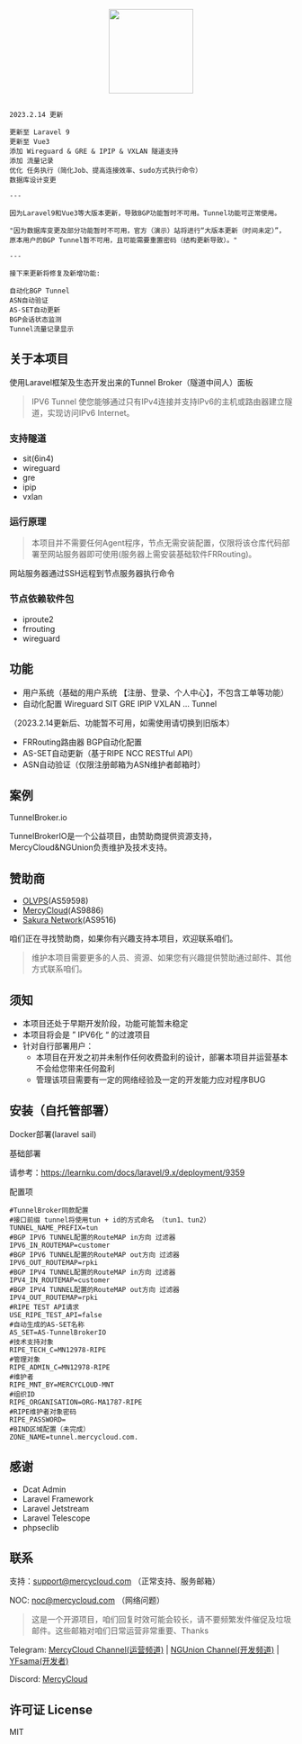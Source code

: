 <p align="center"><a href="https://ngunion.com" target="_blank"><img src="http://ngunion.com/assets/img/logow.png" width="150"></a></p>

<p align="center">

</p>

~~~

2023.2.14 更新

更新至 Laravel 9
更新至 Vue3
添加 Wireguard & GRE & IPIP & VXLAN 隧道支持
添加 流量记录
优化 任务执行（简化Job、提高连接效率、sudo方式执行命令）
数据库设计变更

---

因为Laravel9和Vue3等大版本更新，导致BGP功能暂时不可用。Tunnel功能可正常使用。

"因为数据库变更及部分功能暂时不可用，官方（演示）站将进行“大版本更新（时间未定）”，
原本用户的BGP Tunnel暂不可用，且可能需要重置密码（结构更新导致）。"

---

接下来更新将修复及新增功能:

自动化BGP Tunnel
ASN自动验证
AS-SET自动更新
BGP会话状态监测
Tunnel流量记录显示

~~~

## 关于本项目 

使用Laravel框架及生态开发出来的Tunnel Broker（隧道中间人）面板

> IPV6 Tunnel 使您能够通过只有IPv4连接并支持IPv6的主机或路由器建立隧道，实现访问IPv6 Internet。

### 支持隧道

* sit(6in4) 
* wireguard 
* gre
* ipip
* vxlan

### 运行原理

> 本项目并不需要任何Agent程序，节点无需安装配置，仅限将该仓库代码部署至网站服务器即可使用(服务器上需安装基础软件FRRouting)。

网站服务器通过SSH远程到节点服务器执行命令

### 节点依赖软件包

* iproute2
* frrouting
* wireguard

## 功能

* 用户系统（基础的用户系统 【注册、登录、个人中心】，不包含工单等功能）
* 自动化配置 Wireguard SIT GRE IPIP VXLAN ... Tunnel 

（2023.2.14更新后、功能暂不可用，如需使用请切换到旧版本）
* FRRouting路由器 BGP自动化配置
* AS-SET自动更新（基于RIPE NCC RESTful API）
* ASN自动验证（仅限注册邮箱为ASN维护者邮箱时）

## 案例

TunnelBroker.io

TunnelBrokerIO是一个公益项目，由赞助商提供资源支持，MercyCloud&NGUnion负责维护及技术支持。

## 赞助商

* [OLVPS](https://olvps.com/cart.php)(AS59598)
* [MercyCloud](https://www.mercycloud.com/)(AS9886)
* [Sakura Network](https://sakura.as/)(AS9516)

咱们正在寻找赞助商，如果你有兴趣支持本项目，欢迎联系咱们。

> 维护本项目需要更多的人员、资源、如果您有兴趣提供赞助通过邮件、其他方式联系咱们。

## 须知

* 本项目还处于早期开发阶段，功能可能暂未稳定
* 本项目将会是 ” IPV6化 “ 的过渡项目
* 针对自行部署用户：
  * 本项目在开发之初并未制作任何收费盈利的设计，部署本项目并运营基本不会给您带来任何盈利
  * 管理该项目需要有一定的网络经验及一定的开发能力应对程序BUG

## 安装（自托管部署）

Docker部署(laravel sail)

基础部署

请参考：https://learnku.com/docs/laravel/9.x/deployment/9359

配置项

```
#TunnelBroker同款配置
#接口前缀 tunnel将使用tun + id的方式命名 （tun1、tun2）
TUNNEL_NAME_PREFIX=tun 
#BGP IPV6 TUNNEL配置的RouteMAP in方向 过滤器
IPV6_IN_ROUTEMAP=customer 
#BGP IPV6 TUNNEL配置的RouteMAP out方向 过滤器
IPV6_OUT_ROUTEMAP=rpki
#BGP IPV4 TUNNEL配置的RouteMAP in方向 过滤器
IPV4_IN_ROUTEMAP=customer
#BGP IPV4 TUNNEL配置的RouteMAP out方向 过滤器
IPV4_OUT_ROUTEMAP=rpki
#RIPE TEST API请求
USE_RIPE_TEST_API=false
#自动生成的AS-SET名称
AS_SET=AS-TunnelBrokerIO
#技术支持对象
RIPE_TECH_C=MN12978-RIPE
#管理对象
RIPE_ADMIN_C=MN12978-RIPE
#维护者
RIPE_MNT_BY=MERCYCLOUD-MNT
#组织ID
RIPE_ORGANISATION=ORG-MA1787-RIPE
#RIPE维护者对象密码
RIPE_PASSWORD=
#BIND区域配置（未完成）
ZONE_NAME=tunnel.mercycloud.com.

```

## 感谢

* Dcat Admin
* Laravel Framework
* Laravel Jetstream
* Laravel Telescope
* phpseclib

## 联系

支持：support@mercycloud.com （正常支持、服务邮箱）

NOC:  noc@mercycloud.com （网络问题）

> 这是一个开源项目，咱们回复时效可能会较长，请不要频繁发件催促及垃圾邮件。这些邮箱对咱们日常运营非常重要、Thanks

Telegram: [MercyCloud Channel(运营频道)](https://t.me/MercyCloudTips) | [NGUnion Channel(开发频道)](https://t.me/NGUnion) | [YFsama(开发者)](https://t.me/YFsama)

Discord: [MercyCloud](https://discord.gg/N8tv9Rb2Yj)

## 许可证 License

MIT

